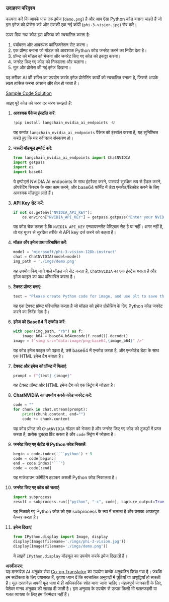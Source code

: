 <!--
CO_OP_TRANSLATOR_METADATA:
{
  "original_hash": "a8de701a2f1eb12b1f82432288d709cf",
  "translation_date": "2025-07-17T04:54:03+00:00",
  "source_file": "md/02.Application/04.Vision/Phi3/E2E_Nvidia_NIM_Vision.md",
  "language_code": "hi"
}
-->
### उदाहरण परिदृश्य

कल्पना करें कि आपके पास एक इमेज (`demo.png`) है और आप ऐसा Python कोड बनाना चाहते हैं जो इस इमेज को प्रोसेस करे और उसकी एक नई कॉपी (`phi-3-vision.jpg`) सेव करे।

ऊपर दिया गया कोड इस प्रक्रिया को स्वचालित करता है:

1. पर्यावरण और आवश्यक कॉन्फ़िगरेशन सेट करना।
2. एक प्रॉम्प्ट बनाना जो मॉडल को आवश्यक Python कोड जनरेट करने का निर्देश देता है।
3. प्रॉम्प्ट को मॉडल को भेजना और जनरेट किए गए कोड को इकट्ठा करना।
4. जनरेट किए गए कोड को निकालना और चलाना।
5. मूल और प्रोसेस की गई इमेज दिखाना।

यह तरीका AI की शक्ति का उपयोग करके इमेज प्रोसेसिंग कार्यों को स्वचालित बनाता है, जिससे आपके लक्ष्य हासिल करना आसान और तेज़ हो जाता है।

[Sample Code Solution](../../../../../../code/06.E2E/E2E_Nvidia_NIM_Phi3_Vision.ipynb)

आइए पूरे कोड को चरण दर चरण समझते हैं:

1. **आवश्यक पैकेज इंस्टॉल करें**:
    ```python
    !pip install langchain_nvidia_ai_endpoints -U
    ```
    यह कमांड `langchain_nvidia_ai_endpoints` पैकेज को इंस्टॉल करता है, यह सुनिश्चित करते हुए कि यह नवीनतम संस्करण हो।

2. **जरूरी मॉड्यूल इम्पोर्ट करें**:
    ```python
    from langchain_nvidia_ai_endpoints import ChatNVIDIA
    import getpass
    import os
    import base64
    ```
    ये इम्पोर्ट्स NVIDIA AI endpoints के साथ इंटरैक्ट करने, पासवर्ड सुरक्षित रूप से हैंडल करने, ऑपरेटिंग सिस्टम के साथ काम करने, और base64 फॉर्मेट में डेटा एन्कोड/डिकोड करने के लिए आवश्यक मॉड्यूल लाते हैं।

3. **API Key सेट करें**:
    ```python
    if not os.getenv("NVIDIA_API_KEY"):
        os.environ["NVIDIA_API_KEY"] = getpass.getpass("Enter your NVIDIA API key: ")
    ```
    यह कोड चेक करता है कि `NVIDIA_API_KEY` एनवायरनमेंट वेरिएबल सेट है या नहीं। अगर नहीं है, तो यह यूजर से सुरक्षित तरीके से API key दर्ज करने को कहता है।

4. **मॉडल और इमेज पाथ परिभाषित करें**:
    ```python
    model = 'microsoft/phi-3-vision-128k-instruct'
    chat = ChatNVIDIA(model=model)
    img_path = './imgs/demo.png'
    ```
    यह उपयोग किए जाने वाले मॉडल को सेट करता है, `ChatNVIDIA` का एक इंस्टेंस बनाता है और इमेज फाइल का पाथ परिभाषित करता है।

5. **टेक्स्ट प्रॉम्प्ट बनाएं**:
    ```python
    text = "Please create Python code for image, and use plt to save the new picture under imgs/ and name it phi-3-vision.jpg."
    ```
    यह एक टेक्स्ट प्रॉम्प्ट परिभाषित करता है जो मॉडल को इमेज प्रोसेसिंग के लिए Python कोड जनरेट करने का निर्देश देता है।

6. **इमेज को Base64 में एन्कोड करें**:
    ```python
    with open(img_path, "rb") as f:
        image_b64 = base64.b64encode(f.read()).decode()
    image = f'<img src="data:image/png;base64,{image_b64}" />'
    ```
    यह कोड इमेज फाइल को पढ़ता है, उसे base64 में एन्कोड करता है, और एन्कोडेड डेटा के साथ एक HTML इमेज टैग बनाता है।

7. **टेक्स्ट और इमेज को प्रॉम्प्ट में मिलाएं**:
    ```python
    prompt = f"{text} {image}"
    ```
    यह टेक्स्ट प्रॉम्प्ट और HTML इमेज टैग को एक स्ट्रिंग में जोड़ता है।

8. **ChatNVIDIA का उपयोग करके कोड जनरेट करें**:
    ```python
    code = ""
    for chunk in chat.stream(prompt):
        print(chunk.content, end="")
        code += chunk.content
    ```
    यह कोड प्रॉम्प्ट को `ChatNVIDIA` मॉडल को भेजता है और जनरेट किए गए कोड को टुकड़ों में प्राप्त करता है, प्रत्येक टुकड़ा प्रिंट करता है और `code` स्ट्रिंग में जोड़ता है।

9. **जनरेट किए गए कंटेंट से Python कोड निकालें**:
    ```python
    begin = code.index('```python') + 9
    code = code[begin:]
    end = code.index('```')
    code = code[:end]
    ```
    यह मार्कडाउन फॉर्मेटिंग हटाकर असली Python कोड निकालता है।

10. **जनरेट किए गए कोड को चलाएं**:
    ```python
    import subprocess
    result = subprocess.run(["python", "-c", code], capture_output=True)
    ```
    यह निकाले गए Python कोड को एक subprocess के रूप में चलाता है और उसका आउटपुट कैप्चर करता है।

11. **इमेज दिखाएं**:
    ```python
    from IPython.display import Image, display
    display(Image(filename='./imgs/phi-3-vision.jpg'))
    display(Image(filename='./imgs/demo.png'))
    ```
    ये लाइनें `IPython.display` मॉड्यूल का उपयोग करके इमेज दिखाती हैं।

**अस्वीकरण**:  
यह दस्तावेज़ AI अनुवाद सेवा [Co-op Translator](https://github.com/Azure/co-op-translator) का उपयोग करके अनुवादित किया गया है। जबकि हम सटीकता के लिए प्रयासरत हैं, कृपया ध्यान दें कि स्वचालित अनुवादों में त्रुटियाँ या अशुद्धियाँ हो सकती हैं। मूल दस्तावेज़ अपनी मूल भाषा में ही अधिकारिक स्रोत माना जाना चाहिए। महत्वपूर्ण जानकारी के लिए, पेशेवर मानव अनुवाद की सलाह दी जाती है। इस अनुवाद के उपयोग से उत्पन्न किसी भी गलतफहमी या गलत व्याख्या के लिए हम जिम्मेदार नहीं हैं।